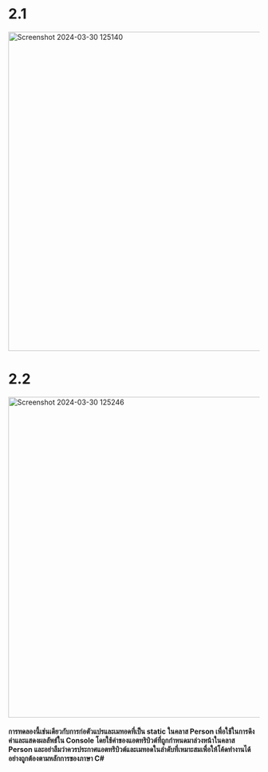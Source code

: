 # 2.1
<img width="639" alt="Screenshot 2024-03-30 125140" src="https://github.com/anndyyzzz/03376836-OOP-2566-Lab-06/assets/144866059/1eb2ac8c-4089-47cf-a37a-888be6e5070a">

# 2.2
<img width="642" alt="Screenshot 2024-03-30 125246" src="https://github.com/anndyyzzz/03376836-OOP-2566-Lab-06/assets/144866059/87cda2c0-1a7e-419a-98d2-991deb2dbfef">

#### การทดลองนี้เช่นเดียวกับการก่อตัวแปรและเมทอดที่เป็น static ในคลาส Person เพื่อใช้ในการดึงค่าและแสดงผลลัพธ์ใน Console โดยใช้ค่าของแอตทริบิวต์ที่ถูกกำหนดมาล่วงหน้าในคลาส Person และอย่าลืมว่าควรประกาศแอตทริบิวต์และเมทอดในลำดับที่เหมาะสมเพื่อให้โค้ดทำงานได้อย่างถูกต้องตามหลักการของภาษา C#
